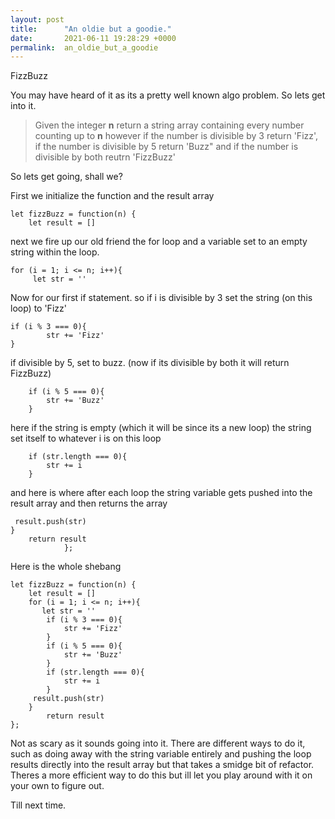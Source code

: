 ```yaml
---
layout: post
title:      "An oldie but a goodie."
date:       2021-06-11 19:28:29 +0000
permalink:  an_oldie_but_a_goodie
---
```



FizzBuzz

You may have heard of it as its a pretty well known algo problem. So lets get into it.

> Given the integer **n** return a string array containing every number counting up to **n** however if the number is divisible by 3 return 'Fizz', if the number is divisible by 5 return 'Buzz" and if the number is divisible by both reutrn 'FizzBuzz'
> 


So lets get going, shall we?

First we initialize the function and the result array

```
let fizzBuzz = function(n) {
    let result = []
```

next we fire up our old friend the for loop and a variable set to an empty string within the loop.
		
  ```
  for (i = 1; i <= n; i++){
       let str = ''
```

Now for our first if statement. so if i is divisible by 3 set the string (on this loop) to 'Fizz'
			 
			 
	if (i % 3 === 0){
			str += 'Fizz'
	}
	
if divisible by 5, set to buzz. (now if its divisible by both it will return FizzBuzz) 
				
				
        if (i % 5 === 0){
            str += 'Buzz'
        }
				
here if the string is empty (which it will be since its a new loop) the string set itself to whatever i is on this loop

        if (str.length === 0){
            str += i
        }
				
and here is where after each loop the string variable gets pushed into the result array and then returns the array


     result.push(str)   
    }
        return result   
				};
				
				
Here is the whole shebang

```
let fizzBuzz = function(n) {
    let result = []
    for (i = 1; i <= n; i++){
       let str = ''
        if (i % 3 === 0){
            str += 'Fizz'
        }
        if (i % 5 === 0){
            str += 'Buzz'
        }
        if (str.length === 0){
            str += i
        }
     result.push(str)   
    }
        return result   
};
```
Not as scary as it sounds going into it. There are different ways to do it, such as doing away with the string variable entirely and pushing the loop results directly into the result array but that takes a smidge bit of refactor. Theres a more efficient way to do this but ill let you play around with it on your own to figure out.

Till next time.

